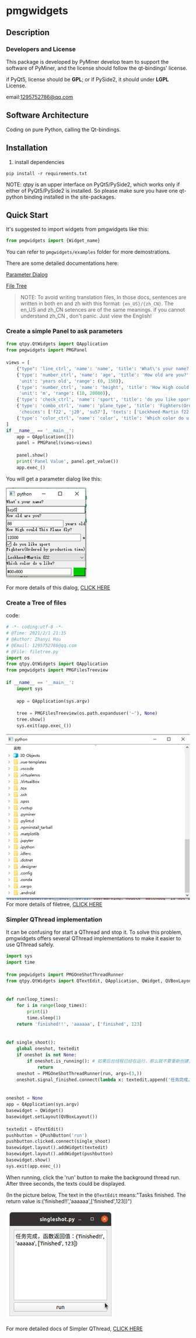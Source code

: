 # pmgwidgets

## Description

### Developers and License

This package is developed by PyMiner develop team to support the software of PyMiner, and the license should follow the qt-bindings' license.

if PyQt5, license should be **GPL**; or if PySide2, it should under **LGPL** License.

email:1295752786@qq.com

## Software Architecture

Coding on pure Python, calling the Qt-bindings.

## Installation

1. install dependencies

```shell
pip install -r requirements.txt
```

NOTE: qtpy is an upper interface on PyQt5/PySide2, which works only if either of PyQt5/PySide2 is installed. So please
make sure you have one qt-python binding installed in the site-packages.

## Quick Start

It's suggested to import widgets from pmgwidgets like this:

```python
from pmgwidgets import {Widget_name}
```

You can refer to ``pmgwidgets/examples`` folder for more demostrations.

There are some detailed documentations here:

[Parameter Dialog](docs/pmgpanel_tutorial.md)

[File Tree](docs/filetree_tutorial.md)

> NOTE:
> To avoid writing translation files,  In those docs, sentences are written in both en and zh with this format:
> `{en_US}/{zh_CN}`. The en_US and zh_CN setences are of the same meanings.
> if you cannot understand zh_CN , don't panic. Just view the English!

### Create a simple Panel to ask parameters
```python
from qtpy.QtWidgets import QApplication
from pmgwidgets import PMGPanel

views = [
    {"type": 'line_ctrl', 'name': 'name', 'title': 'What\'s your name?', 'init': 'hzy'},
    {'type': 'number_ctrl', 'name': 'age', 'title': 'How old are you?', 'init': 88,
     'unit': 'years old', 'range': (0, 150)},
    {'type': 'number_ctrl', 'name': 'height', 'title': 'How High could This Plane fly?', 'init': 12000,
     'unit': 'm', 'range': (10, 20000)},
    {'type': 'check_ctrl', 'name': 'sport', 'title': 'do you like sport', 'init': True},
    {'type': 'combo_ctrl', 'name': 'plane_type', 'title': 'Fighters(Ordered by production time)', 'init': 'f22',
     'choices': ['f22', 'j20', 'su57'], 'texts': ['Lockheed-Martin f22', '成都 j20', 'Сухо́й su57']},
    {'type': 'color_ctrl', 'name': 'color', 'title': 'Which color do u like?', 'init': (0, 200, 0)}
]
if __name__ == '__main__':
    app = QApplication([])
    panel = PMGPanel(views=views)

    panel.show()
    print('Panel Value', panel.get_value())
    app.exec_()
```
You will get a parameter dialog like this:

![](figures\settings_panel.png)

For more details of this dialog, [CLICK HERE](docs/pmgpanel_tutorial.md)

### Create a Tree of files

code:

```python
# -*- coding:utf-8 -*-
# @Time: 2021/2/1 21:35
# @Author: Zhanyi Hou
# @Email: 1295752786@qq.com
# @File: filetree.py
import os
from qtpy.QtWidgets import QApplication
from pmgwidgets import PMGFilesTreeview

if __name__ == '__main__':
    import sys

    app = QApplication(sys.argv)

    tree = PMGFilesTreeview(os.path.expanduser('~'), None)
    tree.show()
    sys.exit(app.exec_())

```



![](figures/basic/filetree.png)
For more details of filetree, [CLICK HERE](docs/filetree_tutorial.md)

### Simpler QThread implementation

It can be confusing for start a QThread and stop it. To solve this problem, pmgwidgets offers several QThread implementations to make it easier to use QThread safely.

```python
import sys
import time

from pmgwidgets import PMGOneShotThreadRunner
from qtpy.QtWidgets import QTextEdit, QApplication, QWidget, QVBoxLayout, QPushButton


def run(loop_times):
    for i in range(loop_times):
        print(i)
        time.sleep(1)
    return 'finished!!', 'aaaaaa', ['finished', 123]


def single_shoot():
    global oneshot, textedit
    if oneshot is not None:
        if oneshot.is_running(): # 如果后台线程已经在运行，那么就不要重新创建，否则可能造成程序崩溃。在实际程序中可以考虑加一个弹出框来进行提示。
            return
    oneshot = PMGOneShotThreadRunner(run, args=(3,))
    oneshot.signal_finished.connect(lambda x: textedit.append('任务完成，函数返回值：' + repr(x)))# The text means: "Tasks finished. The return value is:"+repr(x)


oneshot = None
app = QApplication(sys.argv)
basewidget = QWidget()
basewidget.setLayout(QVBoxLayout())

textedit = QTextEdit()
pushbutton = QPushButton('run')
pushbutton.clicked.connect(single_shoot)
basewidget.layout().addWidget(textedit)
basewidget.layout().addWidget(pushbutton)
basewidget.show()
sys.exit(app.exec_())

```
When running, click the 'run' button to make the background thread run. After three seconds, the texts could be displayed.

(In the picture below, The text in the `QTextEdit` means:"Tasks finished. The return value is:('finished!!','aaaaaa',['finished',123])")

![](docs/doc_figures/test_oneshot_thread.png)

For more detailed docs of Simpler QThread, [CLICK HERE](docs/threading_and_tasking.md)

